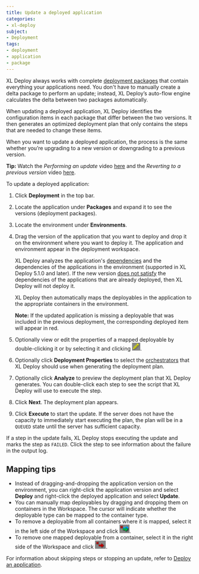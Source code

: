 ```yaml
---
title: Update a deployed application
categories:
- xl-deploy
subject:
- Deployment
tags:
- deployment
- application
- package
---
```


XL Deploy always works with complete [deployment packages](/xl-deploy/concept/preparing-your-application-for-xl-deploy.html#whats-in-an-application-deployment-package) that contain everything your applications need. You don't have to manually create a delta package to perform an update; instead, XL Deploy’s auto-flow engine calculates the delta between two packages automatically.

When updating a deployed application, XL Deploy identifies the configuration items in each package that differ between the two versions. It then generates an optimized deployment plan that only contains the steps that are needed to change these items.

When you want to update a deployed application, the process is the same whether you’re upgrading to a new version or downgrading to a previous version.

**Tip:** Watch the *Performing an update* video [here](http://vimeo.com/99837505) and the *Reverting to a previous version* video [here](http://vimeo.com/100130875).

To update a deployed application:

1. Click **Deployment** in the top bar.
1. Locate the application under **Packages** and expand it to see the versions (deployment packages).
1. Locate the environment under **Environments**.
1. Drag the version of the application that you want to deploy and drop it on the environment where you want to deploy it. The application and environment appear in the deployment workspace.

    XL Deploy analyzes the application's [dependencies](/xl-deploy/concept/application-dependencies-in-xl-deploy.html) and the dependencies of the applications in the environment (supported in XL Deploy 5.1.0 and later). If the new version [does not satisfy](/xl-deploy/concept/how-xl-deploy-checks-application-dependencies.html) the dependencies of the applications that are already deployed, then XL Deploy will not deploy it.

    XL Deploy then automatically maps the deployables in the application to the appropriate containers in the environment.

    **Note:** If the updated application is missing a deployable that was included in the previous deployment, the corresponding deployed item will appear in red.

1. Optionally view or edit the properties of a mapped deployable by double-clicking it or by selecting it and clicking ![Edit deployed](/images/button_edit_deployed.png).
1. Optionally click **Deployment Properties** to select the [orchestrators](/xl-deploy/concept/understanding-orchestrators.html) that XL Deploy should use when generating the deployment plan.
1. Optionally click **Analyze** to preview the deployment plan that XL Deploy generates. You can double-click each step to see the script that XL Deploy will use to execute the step.
1. Click **Next**. The deployment plan appears.
1. Click **Execute** to start the update. If the server does not have the capacity to immediately start executing the plan, the plan will be in a `QUEUED` state until the server has sufficient capacity. 

If a step in the update fails, XL Deploy stops executing the update and marks the step as `FAILED`. Click the step to see information about the failure in the output log.

## Mapping tips

* Instead of dragging-and-dropping the application version on the environment, you can right-click the application version and select **Deploy** and right-click the deployed application and select **Update**.
* You can manually map deployables by dragging and dropping them on containers in the Workspace. The cursor will indicate whether the deployable type can be mapped to the container type.
* To remove a deployable from all containers where it is mapped, select it in the left side of the Workspace and click ![Remove deployed from all containers](/images/remove_deployed.png).
* To remove one mapped deployable from a container, select it in the right side of the Workspace and click ![Remove deployed](/images/button_remove_deployed.png).

For information about skipping steps or stopping an update, refer to [Deploy an application](/xl-deploy/how-to/deploy-an-application.html).
